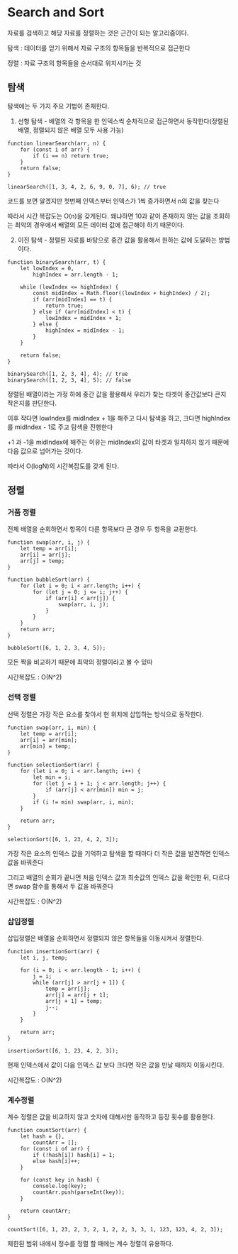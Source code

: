 # Search and Sort

자료를 검색하고 해당 자료를 정렬하는 것은 근간이 되는 알고리즘이다.

탐색 : 데이터를 얻기 위해서 자료 구조의 항목들을 반복적으로 접근한다

정렬 : 자료 구조의 항목들을 순서대로 위치시키는 것

## 탐색

탐색에는 두 가지 주요 기법이 존재한다.

1. 선형 탐색 - 배열의 각 항목을 한 인덱스씩 순차적으로 접근하면서 동작한다(정렬된 배열, 정렬되지 않은 배열 모두 사용 가능)

```
function linearSearch(arr, n) {
    for (const i of arr) {
        if (i == n) return true;
    }
    return false;
}

linearSearch([1, 3, 4, 2, 6, 9, 0, 7], 6); // true
```

코드를 보면 알겠지만 첫번째 인덱스부터 인덱스가 1씩 증가하면서 n의 값을 찾는다

따라서 시간 복잡도는 O(n)을 갖게된다. 왜냐하면 10과 같이 존재하지 않는 값을 조회하는 최악의 경우에서 배열의 모든 데이터 값에 접근해야 하기 때문이다.

2. 이진 탐색 - 정렬된 자료를 바탕으로 중간 값을 활용해서 원하는 값에 도달하는 방법이다.

```
function binarySearch(arr, t) {
    let lowIndex = 0,
        highIndex = arr.length - 1;

    while (lowIndex <= highIndex) {
        const midIndex = Math.floor((lowIndex + highIndex) / 2);
        if (arr[midIndex] == t) {
            return true;
        } else if (arr[midIndex] < t) {
            lowIndex = midIndex + 1;
        } else {
            highIndex = midIndex - 1;
        }
    }

    return false;
}

binarySearch([1, 2, 3, 4], 4); // true
binarySearch([1, 2, 3, 4], 5); // false
```

정렬된 배열이라는 가정 하에 중간 값을 활용해서 우리가 찾는 타겟이 중간값보다 큰지 작은지를 판단한다.

이후 작다면 lowIndex를 midIndex + 1을 해주고 다시 탐색을 하고, 크다면 highIndex를 midIndex - 1로 주고 탐색을 진행한다

+1 과 -1을 midIndex에 해주는 이유는 midIndex의 값이 타겟과 일치하지 않기 때문에 다음 값으로 넘어가는 것이다.

따라서 O(logN)의 시간복잡도를 갖게 된다.

## 정렬

### 거품 정렬

전체 배열을 순회하면서 항목이 다른 항목보다 큰 경우 두 항목을 교환한다.

```
function swap(arr, i, j) {
    let temp = arr[i];
    arr[i] = arr[j];
    arr[j] = temp;
}

function bubbleSort(arr) {
    for (let i = 0; i < arr.length; i++) {
        for (let j = 0; j <= i; j++) {
            if (arr[i] < arr[j]) {
                swap(arr, i, j);
            }
        }
    }
    return arr;
}

bubbleSort([6, 1, 2, 3, 4, 5]);
```

모든 짝을 비교하기 때문에 최악의 정렬이라고 볼 수 있따

시간복잡도 : O(N^2)

### 선택 정렬

선택 정렬은 가장 작은 요소를 찾아서 현 위치에 삽입하는 방식으로 동작한다.

```
function swap(arr, i, min) {
    let temp = arr[i];
    arr[i] = arr[min];
    arr[min] = temp;
}

function selectionSort(arr) {
    for (let i = 0; i < arr.length; i++) {
        let min = i;
        for (let j = i + 1; j < arr.length; j++) {
            if (arr[j] < arr[min]) min = j;
        }
        if (i != min) swap(arr, i, min);
    }

    return arr;
}

selectionSort([6, 1, 23, 4, 2, 3]);
```

가장 작은 요소의 인덱스 값을 기억하고 탐색을 할 때마다 더 작은 값을 발견하면 인덱스 값을 바꿔준다

그리고 배열의 순회가 끝나면 처음 인덱스 값과 최솟값의 인덱스 값을 확인한 뒤, 다르다면 swap 함수를 통해서 두 값을 바꿔준다

시간복잡도 : O(N^2)

### 삽입정렬

삽입정렬은 배열을 순회하면서 정렬되지 않은 항목들을 이동시켜서 정렬한다.

```
function insertionSort(arr) {
    let i, j, temp;

    for (i = 0; i < arr.length - 1; i++) {
        j = i;
        while (arr[j] > arr[j + 1]) {
            temp = arr[j];
            arr[j] = arr[j + 1];
            arr[j + 1] = temp;
            j--;
        }
    }

    return arr;
}

insertionSort([6, 1, 23, 4, 2, 3]);
```

현재 인덱스에서 값이 다음 인덱스 값 보다 크다면 작은 값을 만날 때까지 이동시킨다.

시간복잡도 : O(N^2)

### 계수정렬

계수 정렬은 값을 비교하지 않고 숫자에 대해서만 동작하고 등장 횟수를 활용한다.

```
function countSort(arr) {
    let hash = {},
        countArr = [];
    for (const i of arr) {
        if (!hash[i]) hash[i] = 1;
        else hash[i]++;
    }

    for (const key in hash) {
        console.log(key);
        countArr.push(parseInt(key));
    }

    return countArr;
}

countSort([6, 1, 23, 2, 3, 2, 1, 2, 2, 3, 3, 1, 123, 123, 4, 2, 3]);
```

제한된 범위 내에서 정수를 정렬 할 때에는 계수 정렬이 유용하다.
